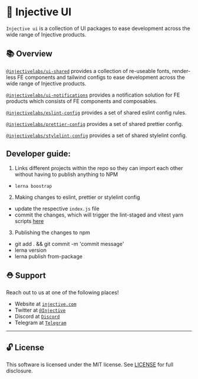 # 🌟 Injective UI

`Injective ui` is a collection of UI packages to ease development across the wide range of Injective products.

## 📚 Overview

[`@injectivelabs/ui-shared`](injective-ui/tree/master/packages/ui-shared/README.md) provides a collection of re-useable fonts, render-less FE components and tailwind configs to ease development across the wide range of Injective products.

[`@injectivelabs/ui-notifications`](injective-ui/tree/master/packages/notification/README.md) provides a notification solution for FE products which consists of FE components and composables.

[`@injectivelabs/eslint-config`](injective-ui/tree/master/packages/eslint-config/README.md) provides a set of shared eslint config rules.

[`@injectivelabs/prettier-config`](injective-ui/tree/master/packages/prettier-config/README.md) provides a set of shared prettier config.

[`@injectivelabs/stylelint-config`](injective-ui/tree/master/packages/stylelint-config/README.md) provides a set of shared stylelint config.

## Developer guide:

1. Links different projects within the repo so they can import each other without having to publish anything to NPM

- `lerna boostrap`

2. Making changes to eslint, prettier or stylelint config

- update the respective `index.js` file
- commit the changes, which will trigger the lint-staged and vitest yarn scripts [here](injective-ui/../.husky/pre-commit)

3. Publishing the changes to npm

- git add . && git commit -m 'commit message'
- lerna version
- lerna publish from-package

## ⛑ Support

Reach out to us at one of the following places!

- Website at <a href="https://injective.com" target="_blank">`injective.com`</a>
- Twitter at <a href="https://twitter.com/Injective_" target="_blank">`@Injective`</a>
- Discord at <a href="https://discord.com/invite/NK4qdbv" target="_blank">`Discord`</a>
- Telegram at <a href="https://t.me/joininjective" target="_blank">`Telegram`</a>

---

## 🔓 License

This software is licensed under the MIT license. See [LICENSE](./LICENSE) for full disclosure.
